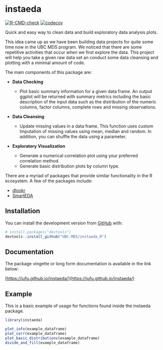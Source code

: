 
<!-- README.md is generated from README.Rmd. Please edit that file -->

# instaeda

<!-- badges: start -->

[![R-CMD-check](https://github.com/UBC-MDS/instaeda_R/workflows/R-CMD-check/badge.svg)](https://github.com/UBC-MDS/instaeda_R/actions)
[![codecov](https://codecov.io/gh/UBC-MDS/instaeda_R/branch/main/graph/badge.svg?token=NFE0J10DH6)](https://codecov.io/gh/UBC-MDS/instaeda_R)

<!-- badges: end -->

Quick and easy way to clean data and build exploratory data analysis
plots.

This idea came up as we have been building data projects for quite some
time now in the UBC MDS program. We noticed that there are some
repetitive activities that occur when we first explore the data. This
project will help you take a given raw data set an conduct some data
cleansing and plotting with a minimal amount of code.

The main components of this package are:

-   **Data Checking**

    -   Plot basic summary information for a given data frame. An output
        ggplot will be returned with summary metrics including the basic
        description of the input data such as the distribution of the
        numeric columns, factor columns, complete rows and missing
        observations.

-   **Data Cleansing**

    -   Update missing values in a data frame. This function uses custom
        Imputation of missing values using mean, median and random. In
        addition, you can shuffle the data using a parameter.

-   **Exploratory Visualization**

    -   Generate a numerical correlation plot using your preferred
        correlation method.
    -   Generate basic distribution plots by column type.

There are a myriad of packages that provide similar functionality in the
R ecosystem. A few of the packages include:

-   [dlookr](https://CRAN.R-project.org/package=dlookr)
-   [SmartEDA](https://CRAN.R-project.org/package=SmartEDA)

## Installation

You can install the development version from
[GitHub](https://github.com/) with:

``` r
# install.packages("devtools")
devtools::install_github("UBC-MDS/instaeda_R")
```

## Documentation

The package vingette or long form documentation is available in the link below:
    
[https://jufu.github.io/instaeda/](https://jufu.github.io/instaeda/)


## Example

This is a basic example of usage for functions found inside the instaeda
package.

``` r
library(instaeda)

plot_info(example_dataframe)
plot_corr(example_dataframe)
plot_basic_distributions(example_dataframe)
divide_and_fill(example_dataframe)
```
